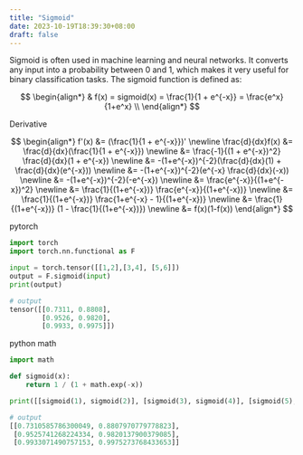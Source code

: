 ```yaml
---
title: "Sigmoid"
date: 2023-10-19T18:39:30+08:00
draft: false
---
```


Sigmoid is often used in machine learning and neural networks. It converts any input into a probability between 0 and 1, which makes it very useful for binary classification tasks. The sigmoid function is defined as:

$$
\begin{align*}
& f(x) = sigmoid(x) = \frac{1}{1 + e^{-x}} = \frac{e^x}{1+e^x} \\
\end{align*}
$$

Derivative

$$
\begin{align*}
f'(x) &= (\frac{1}{1 + e^{-x}})' \newline
\frac{d}{dx}f(x) &= \frac{d}{dx}(\frac{1}{1 + e^{-x}}) \newline
  &= \frac{-1}{(1 + e^{-x})^2} \frac{d}{dx}(1 + e^{-x}) \newline
  &= -(1+e^{-x})^{-2}(\frac{d}{dx}(1) + \frac{d}{dx}(e^{-x})) \newline
  &= -(1+e^{-x})^{-2}(e^{-x} \frac{d}{dx}(-x)) \newline
  &= -(1+e^{-x})^{-2}(-e^{-x}) \newline
  &= \frac{e^{-x}}{(1+e^{-x})^2} \newline
  &= \frac{1}{(1+e^{-x})} \frac{e^{-x}}{(1+e^{-x})} \newline
  &= \frac{1}{(1+e^{-x})} \frac{1+e^{-x} - 1}{(1+e^{-x})} \newline
  &= \frac{1}{(1+e^{-x})} (1 - \frac{1}{(1+e^{-x})}) \newline
  &= f(x)(1-f(x))
\end{align*}
$$

pytorch

```python
import torch
import torch.nn.functional as F

input = torch.tensor([[1,2],[3,4], [5,6]])
output = F.sigmoid(input)
print(output)

# output
tensor([[0.7311, 0.8808],
        [0.9526, 0.9820],
        [0.9933, 0.9975]])
```

python math

```python
import math

def sigmoid(x):
    return 1 / (1 + math.exp(-x))

print([[sigmoid(1), sigmoid(2)], [sigmoid(3), sigmoid(4)], [sigmoid(5), sigmoid(6)]])

# output
[[0.7310585786300049, 0.8807970779778823], 
 [0.9525741268224334, 0.9820137900379085], 
 [0.9933071490757153, 0.9975273768433653]]
```
